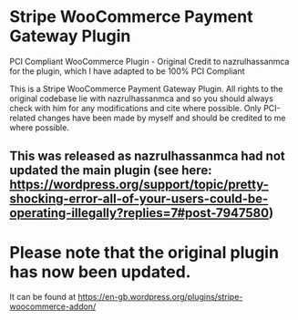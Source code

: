 # Stripe WooCommerce Payment Gateway Plugin

PCI Compliant WooCommerce Plugin - Original Credit to nazrulhassanmca for the plugin, which I have adapted to be 100% PCI Compliant

This is a Stripe WooCommerce Payment Gateway Plugin. All rights to the original codebase lie with nazrulhassanmca and so you should always check with him for any modifications and cite where possible.
Only PCI-related changes have been made by myself and should be credited to me where possible.

## This was released as nazrulhassanmca had not updated the main plugin (see here: https://wordpress.org/support/topic/pretty-shocking-error-all-of-your-users-could-be-operating-illegally?replies=7#post-7947580)

# Please note that the original plugin has now been updated.
It can be found at https://en-gb.wordpress.org/plugins/stripe-woocommerce-addon/
